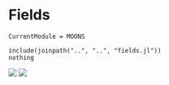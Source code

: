 # Fields

```@meta
CurrentModule = MOONS
```

```@example
include(joinpath("..", "..", "fields.jl"))
nothing
```
![](wireframe.svg)
![](contourf.svg)
